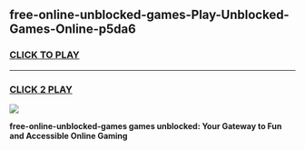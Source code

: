 
## free-online-unblocked-games-Play-Unblocked-Games-Online-p5da6
<h3>
<a href="https://premium76.site?title=free-online-unblocked-games&ref=25A">CLICK TO PLAY</a></h3>
<hr>

<h3>
<a href="https://premium76.site?title=free-online-unblocked-games&ref=25A">CLICK 2 PLAY</a>
  
</h3>

<a href="https://premium76.site?title=free-online-unblocked-games&ref=25A"><img src="https://clearcache.store/games.png"></a>


**free-online-unblocked-games games unblocked: Your Gateway to Fun and Accessible Online Gaming**
